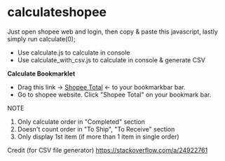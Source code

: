# calculateshopee

Just open shopee web and login, then copy & paste this javascript, lastly simply run calculate(0);

- Use calculate.js to calculate in console
- Use calculate_with_csv.js to calculate in console & generate CSV

**Calculate Bookmarklet**

- Drag this link -> <a id="bookmarklet-a" class="bookmarklet" href="javascript:(function()%7Bjavascript%3A(function()%7B%0A%0Avar%20navbar%20%3D%20document.getElementsByClassName(%22navbar__links%22)%5B0%5D%3B%20%0Avar%20navbarLink%20%3D%20document.createElement(%22li%22)%3B%20%0Anavbar.appendChild(navbarLink)%3B%0AnavbarLink.className%20%3D%20%22navbar__link%22%3B%0A%09%0Avar%20total%20%3D%200%3B%0Avar%20order%20%3D%200%3B%0Afunction%20calculate(next)%7B%0A%09var%20opts%20%3D%20%7B%0A%09%09method%3A%20'GET'%2C%20%20%20%20%20%20%0A%09%09headers%3A%20%7B%7D%0A%09%7D%3B%0A%09fetch('https%3A%2F%2Fshopee.com.my%2Fapi%2Fv4%2Forder%2Fget_order_list%3Flimit%3D5%26list_type%3D3%26offset%3D'%2Bnext%2C%20opts).then(function%20(response)%20%7B%0A%09%09return%20response.json()%3B%0A%09%7D)%0A%09.then(function%20(body)%20%7B%0A%09%09var%20next_offset%20%3D%20body.data.next_offset%3B%0A%09%09if(next_offset%20%3E%3D%200)%7B%0A%09%09%09for%20(let%20%5Bkey%2C%20value%5D%20of%20Object.entries(body.data.details_list))%20%7B%0A%09%09%09%09var%20total_temp%20%3D%20value.info_card.final_total%20%2F%20100000%3B%0A%09%09%09%09total%20%2B%3D%20total_temp%3B%0A%09%09%09%09order%2B%2B%3B%0A%09%20%20%20%20%09%09console.log(order%20%2B%20%22%3A%22%2C%20%22RM%20%22%20%2B%20total_temp%20%2B%20%22%20-%20%22%2C%20value.info_card.order_list_cards%5B0%5D.items%5B0%5D.name)%3B%0A%09%09%09%09navbarLink.innerHTML%3D%22Calculating%3A%20RM%20%22%20%2B%20Math.round(total%20*%20100)%20%2F%20100%3B%0A%0A%09%09%09%7D%0A%09%09%09calculate(next_offset)%3B%0A%09%09%7D%20else%20%7B%0A%09%09%09console.log('Calculation%20completed!')%3B%0A%09%09%09var%20grandTotal%20%3D%20Math.round(total%20*%20100)%20%2F%20100%3B%0A%09%09%09console.log('GRAND%20TOTAL%3A%20RM%20'%20%2B%20grandTotal)%3B%0A%0A%09%09%09navbarLink.innerHTML%3D%22Grand%20Total%3A%20RM%20%22%20%2B%20grandTotal%3B%0A%09%09%7D%0A%09%7D)%3B%0A%7D%0Acalculate(0)%3B%0A%0A%7D)()%3B%7D)()%3B">Shopee Total</a> <- to your bookmarkbar bar.
- Go to shopee website. Click "Shopee Total" on your bookmark bar.

NOTE
1. Only calculate order in "Completed" section
2. Doesn't count order in "To Ship", "To Receive" section
3. Only display 1st item (if more than 1 item in single order)

Credit (for CSV file generator)
https://stackoverflow.com/a/24922761
